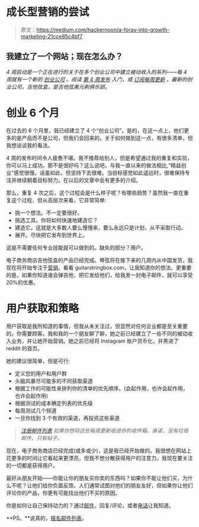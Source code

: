 # 成长型营销的尝试

> 原文：<https://medium.com/hackernoon/a-foray-into-growth-marketing-21cce85c4bf7>

## 我建立了一个网站；现在怎么办？

*4 周启动是一个正在进行的关于在多个创业公司中建立被动收入的系列——每 4 周就有一个新的* [*创业公司*](https://hackernoon.com/tagged/startup) *。阅读* [*第 4 周发布*](http://4weekstolaunch.com/4-weeks-to-launchlaunch/) *入门，或* [*订阅每周更新*](http://4weekstolaunch.com/newsletter/) *。最新的创业公司，吉他弦盒，是吉他弦美元剃俱乐部。*

# 创业 6 个月

在过去的 6 个月里，我已经建立了 4 个“创业公司”。是的，在这一点上，他们更多的是产品而不是公司，但我们会回来的。关于如何做到这一点，有很多清单，但我想谈谈我的看法。

4 周的发布时间令人疲惫不堪。我不推荐给别人，但是希望通过我的重复和实验，你可以马上成功。那不是很好吗？这么说吧，与我一直以来的做法相比,“精益创业”感觉很慢。话虽如此，但坚持下去很难。当目标感觉如此遥远时，很难保持专注并继续朝着目标努力。在以后的文章中会有更多的介绍。

那么，重复 4 次之后，这个过程会是什么样子呢？有哪些趋势？虽然我一直在重复这个过程，但从高层次来看，它非常简单:

*   挑一个想法。不一定要很好。
*   挑选工具。你将如何快速地建造它？
*   建造它。这就是大多数人要么慢慢来，要么永远只是计划，从不采取行动。
*   展开。尽快把它发布到世界上。

这是不需要任何专业技能就可以做到的。缺失的部分？用户。

电子商务商店吉他弦盒的产品已经完成。琴弦将在接下来的几周内从中国发货，我现在将开始专注于[营销](https://hackernoon.com/tagged/marketing)。看看 guitarstringbox.com，让我知道你的想法。更重要的是，如果你知道谁会弹吉他，把它发给他们，给我发一封电子邮件，就可以享受 20%的优惠。

# 用户获取和策略

用户获取是我所知道的事情，但我从未关注过，但显然对任何企业都是至关重要的。你需要顾客。我和我的一个朋友聊了聊，她之前已经建立了一些不同的被动收入业务，并让她开始营销。她之前已经将 Instagram 账户货币化，并黑进了 reddit 的首页。

她的建议很简单，但是可行:

*   定义您的用户和用户群
*   头脑风暴尽可能多的不同获取渠道
*   根据工作的可能性来排列你的清单的优先顺序。(会起作用，也许会起作用，也许会起作用)
*   根据测试的成本确定列表的优先级
*   每周测试几个频道
*   一旦你找到 3 个有效的渠道，再投资这些渠道

> [*注册邮件列表*](http://4weekstolaunch.com/newsletter/) *如果你想将这些每周更新收进你的收件箱。承诺，没有垃圾邮件，只有帖子。*

现在，电子商务商店已经完成(或多或少)，这是我已经开始做的。我很想在网站上花更多的时间让它看起来更漂亮，但我不想分散获得用户的注意力。我现在要关注的一切都是获得用户。

最好从朋友开始——你能让你的朋友买你卖的东西吗？如果你不能让他们买，为什么不呢？让他们给你负面反馈。人们通常试图对他们的朋友友好，但如果你让他们评论你的产品，你更有可能找出他们不买的原因。

你是如何让自己保持动力的？通过[邮件](mailto:elijah@4weekstolaunch.com)，回复/评论，或者[电话](https://calendly.com/elijahmurray-1)让我知道。

**PS。**说真的，[报名邮件列表](http://4weekstolaunch.com/newsletter/)。